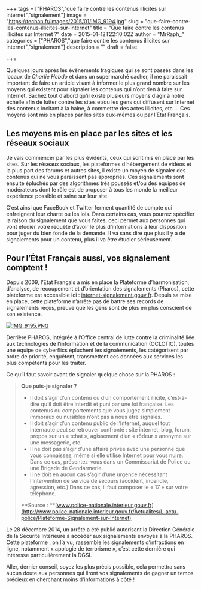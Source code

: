 +++
tags = ["PHAROS","que faire contre les contenus illicites sur internet","signalement"]
image = "https://techan.fr/images/2015/01/IMG_9194.jpg"
slug = "que-faire-contre-les-contenus-illicites-sur-internet"
title = "Que faire contre les contenus illicites sur Internet ?"
date = 2015-01-12T22:10:02Z
author = "MrRaph_"
categories = ["PHAROS","que faire contre les contenus illicites sur internet","signalement"]
description = ""
draft = false

+++


Quelques jours après les évènements tragiques qui se sont passés dans les locaux de *Charlie Hebdo* et dans un supermarché cacher, il me paraissait important de faire un article visant à informer le plus grand nombre sur les moyens qui existent pour signaler les contenus qui n’ont rien à faire sur Internet. Sachez tout d’abord qu’il existe plusieurs moyens d’agir à notre échelle afin de lutter contre les sites et/ou les gens qui diffusent sur Internet des contenus incitant à la haine, à commettre des actes illicites, etc … Ces moyens sont mis en places par les sites eux-mêmes ou par l’État Français.


## Les moyens mis en place par les sites et les réseaux sociaux

Je vais commencer par les plus évidents, ceux qui sont mis en place par les sites. Sur les réseaux sociaux, les plateformes d’hébergement de vidéos et la plus part des forums et autres sites, il existe un moyen de signaler des contenus qui ne vous paraissent pas appropriés. Ces signalements sont ensuite épluchés par des algorithmes très poussés et/ou des équipes de modérateurs dont le rôle est de proposer à tous les monde la meilleur expérience possible et saine sur leur site.

C’est ainsi que FaceBook et Twitter ferment quantité de compte qui enfreignent leur charte ou les lois. Dans certains cas, vous pourrez spécifier la raison du signalement que vous faites, ceci permet aux personnes qui vont étudier votre requête d’avoir le plus d’informations à leur disposition pour juger du bien fondé de la demande. Il va sans dire que plus il y a de signalements pour un contenu, plus il va être étudier sérieusement.


## Pour l’État Français aussi, vos signalement comptent !

Depuis 2009, l’État Français a mis en place la Plateforme d’harmonisation, d’analyse, de recoupement et d’orientation des signalements (Pharos), cette plateforme est accessible ici : [internet-signalement.gouv.fr](https://internet-signalement.gouv.fr). Depuis sa mise en place, cette plateforme n’arrête pas de battre ses records de signalements reçus, preuve que les gens sont de plus en plus conscient de son existence.

[![IMG_9195.PNG](https://techan.fr/images/2015/01/IMG_9195.png)](https://techan.fr/images/2015/01/IMG_9195.png)

Derrière PHAROS, intégrée à l’Office central de lutte contre la criminalité liée aux technologies de l’information et de la communication (OCLCTIC), toutes une équipe de cyberflics épluchent les signalements, les catégorisent par ordre de priorité, enquêtent, transmettent ces données aux services les plus compétents pour les traiter.

Ce qu’il faut savoir avant de signaler quelque chose sur la PHAROS :

> **Que puis-je signaler ?**
> 
> 
> - Il doit s’agir d’un contenu ou d’un comportement illicite, c’est-à-dire qu’il doit être interdit et puni par une loi française. Les contenus ou comportements que vous jugez simplement immoraux ou nuisibles n’ont pas à nous être signalés.
> - Il doit s’agir d’un contenu public de l’Internet, auquel tout internaute peut se retrouver confronté : site internet, blog, forum, propos sur un « tchat », agissement d’un « rôdeur » anonyme sur une messagerie, etc.
> - Il ne doit pas s’agir d’une affaire privée avec une personne que vous connaissez, même si elle utilise Internet pour vous nuire. Dans ce cas, présentez-vous dans un Commissariat de Police ou une Brigade de Gendarmerie.
> - Il ne doit en aucun cas s’agir d’une urgence nécessitant l’intervention de service de secours (accident, incendie, agression, etc.) Dans ce cas, il faut composer le « 17 » sur votre téléphone.
> 
> **Source : **[www.police-nationale.interieur.gouv.fr](http://www.police-nationale.interieur.gouv.fr/Actualites/L-actu-police/Plateforme-Signalement-sur-Internet)

Le 28 décembre 2014, un arrêté a été publié autorisant la Direction Générale de la Sécurité Intérieure à accéder aux signalements envoyés à la PHAROS. Cette plateforme , on l’a vu, rassemble les signalements d’infractions en ligne, notamment « apologie de terrorisme », c’est cette dernière qui intéresse particulièrement la DGSI.

Aller, dernier conseil, soyez les plus précis possible, cela permettra sans aucun doute aux personnes qui liront vos signalements de gagner un temps précieux en cherchant moins d’informations à côté ! 